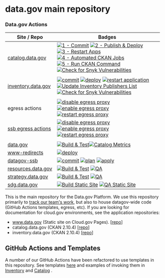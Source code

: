 # data.gov main repository

### Data.gov Actions

| Site / Repo                                                      | Badges                                                                                                                                                                                                                                                                                                                                                                                                                                                                                                                                                                                                                                                                                                                                                                                                                                                                                                                                                                                                                                                                                           |
| ---------------------------------------------------------------- | ------------------------------------------------------------------------------------------------------------------------------------------------------------------------------------------------------------------------------------------------------------------------------------------------------------------------------------------------------------------------------------------------------------------------------------------------------------------------------------------------------------------------------------------------------------------------------------------------------------------------------------------------------------------------------------------------------------------------------------------------------------------------------------------------------------------------------------------------------------------------------------------------------------------------------------------------------------------------------------------------------------------------------------------------------------------------------------------------ |
| [catalog.data.gov](https://github.com/GSA/catalog.data.gov)      | [![1 - Commit](https://github.com/GSA/catalog.data.gov/actions/workflows/commit.yml/badge.svg)](https://github.com/GSA/catalog.data.gov/actions/workflows/commit.yml) [![2 - Publish & Deploy](https://github.com/GSA/catalog.data.gov/actions/workflows/publish.yml/badge.svg)](https://github.com/GSA/catalog.data.gov/actions/workflows/publish.yml) [![3 - Restart Apps](https://github.com/GSA/catalog.data.gov/actions/workflows/restart.yml/badge.svg)](https://github.com/GSA/catalog.data.gov/actions/workflows/restart.yml) [![4 - Automated CKAN Jobs](https://github.com/GSA/catalog.data.gov/actions/workflows/ckan_auto.yml/badge.svg)](https://github.com/GSA/catalog.data.gov/actions/workflows/ckan_auto.yml) [![5 - Run CKAN Command](https://github.com/GSA/catalog.data.gov/actions/workflows/ckan.yml/badge.svg)](https://github.com/GSA/catalog.data.gov/actions/workflows/ckan.yml) [![Check for Snyk Vulnerabilities](https://github.com/GSA/catalog.data.gov/actions/workflows/snyk.yml/badge.svg)](https://github.com/GSA/catalog.data.gov/actions/workflows/snyk.yml) |
|                                                                  |                                                                                                                                                                                                                                                                                                                                                                                                                                                                                                                                                                                                                                                                                                                                                                                                                                                                                                                                                                                                                                                                                                  |
| [inventory.data.gov](https://github.com/GSA/inventory-app/)      | [![commit](https://github.com/GSA/inventory-app/actions/workflows/commit.yml/badge.svg)](https://github.com/GSA/inventory-app/actions/workflows/commit.yml) [![deploy](https://github.com/GSA/inventory-app/actions/workflows/publish.yml/badge.svg)](https://github.com/GSA/inventory-app/actions/workflows/deploy.yml) [![restart application](https://github.com/GSA/inventory-app/actions/workflows/restart.yml/badge.svg)](https://github.com/GSA/inventory-app/actions/workflows/restart.yml) [![Update Inventory Publishers List](https://github.com/GSA/inventory-app/actions/workflows/update_publishers.yml/badge.svg)](https://github.com/GSA/inventory-app/actions/workflows/update_publishers.yml) [![Check for Snyk Vulnerabilities](https://github.com/GSA/inventory-app/actions/workflows/snyk.yml/badge.svg)](https://github.com/GSA/inventory-app/actions/workflows/snyk.yml)                                                                                                                                                                                                   |
|                                                                  |                                                                                                                                                                                                                                                                                                                                                                                                                                                                                                                                                                                                                                                                                                                                                                                                                                                                                                                                                                                                                                                                                                  |
| egress actions                                                   | [![disable egress proxy](https://github.com/GSA/data.gov/actions/workflows/disable-egress.yml/badge.svg)](https://github.com/GSA/data.gov/actions/workflows/disable-egress.yml) [![enable egress proxy](https://github.com/GSA/data.gov/actions/workflows/enable-egress.yml/badge.svg)](https://github.com/GSA/data.gov/actions/workflows/enable-egress.yml) [![restart egress proxy](https://github.com/GSA/data.gov/actions/workflows/restart-egress.yml/badge.svg)](https://github.com/GSA/data.gov/actions/workflows/restart-egress.yml)                                                                                                                                                                                                                                                                                                                                                                                                                                                                                                                                                     |
| [ssb egress actions](https://github.com/GSA/datagov-ssb)         | [![disable egress proxy](https://github.com/GSA/datagov-ssb/actions/workflows/disable-egress.yml/badge.svg)](https://github.com/GSA/datagov-ssb/actions/workflows/disable-egress.yml) [![enable egress proxy](https://github.com/GSA/datagov-ssb/actions/workflows/enable-egress.yml/badge.svg)](https://github.com/GSA/datagov-ssb/actions/workflows/enable-egress.yml) [![restart egress proxy](https://github.com/GSA/datagov-ssb/actions/workflows/restart-egress.yml/badge.svg)](https://github.com/GSA/datagov-ssb/actions/workflows/restart-egress.yml)                                                                                                                                                                                                                                                                                                                                                                                                                                                                                                                                   |
|                                                                  |                                                                                                                                                                                                                                                                                                                                                                                                                                                                                                                                                                                                                                                                                                                                                                                                                                                                                                                                                                                                                                                                                                  |
| [data.gov](https://github.com/GSA/datagov-11ty)                  | [![Build & Test](https://github.com/GSA/datagov-11ty/actions/workflows/build.yml/badge.svg)](https://github.com/GSA/datagov-11ty/actions/workflows/build.yml)[![Catalog Metrics](https://github.com/GSA/data.gov/actions/workflows/build-metrics-report.yml/badge.svg)](https://github.com/GSA/data.gov/actions/workflows/build-metrics-report.yml)                                                                                                                                                                                                                                                                                                                                                                                                                                                                                                                                                                                                                                                                                                                                                                                                                                                                   |
| [www-redirects](https://github.com/GSA/datagov-website)          | [![deploy](https://github.com/GSA/datagov-website/actions/workflows/deploy.yml/badge.svg)](https://github.com/GSA/datagov-website/actions/workflows/deploy.yml)                                                                                                                                                                                                                                                                                                                                                                                                                                                                                                                                                                                                                                                                                                                                                                                                                                                                                                                                  |
| [datagov-ssb](https://github.com/GSA/datagov-ssb)                | [![commit](https://github.com/GSA/datagov-ssb/actions/workflows/commit.yml/badge.svg)](https://github.com/GSA/datagov-ssb/actions/workflows/commit.yml) [![plan](https://github.com/GSA/datagov-ssb/actions/workflows/plan.yml/badge.svg)](https://github.com/GSA/datagov-ssb/actions/workflows/plan.yml) [![apply](https://github.com/GSA/datagov-ssb/actions/workflows/apply.yml/badge.svg)](https://github.com/GSA/datagov-ssb/actions/workflows/apply.yml)                                                                                                                                                                                                                                                                                                                                                                                                                                                                                                                                                                                                                                   |
| [resources.data.gov](https://github.com/GSA/resources.data.gov/) | [![Build & Test](https://github.com/GSA/datagov-11ty/actions/workflows/build.yml/badge.svg)](https://github.com/GSA/datagov-11ty/actions/workflows/build.yml) [![QA](https://github.com/GSA/resources.data.gov/actions/workflows/qa.yml/badge.svg)](https://github.com/GSA/resources.data.gov/actions/workflows/qa.yml)                                                                                                                                                                                                                                                                                                                                                                                                                                                                                                                                                                                                                                                                                                                                                                          |
| [strategy.data.gov](https://github.com/GSA/data-strategy/)       | [![Build & Test](https://github.com/GSA/data-strategy/actions/workflows/build.yml/badge.svg)](https://github.com/GSA/data-strategy/actions/workflows/build.yml) [![QA](https://github.com/GSA/data-strategy/actions/workflows/qa.yml/badge.svg)](https://github.com/GSA/data-strategy/actions/workflows/qa.yml)                                                                                                                                                                                                                                                                                                                                                                                                                                                                                                                                                                                                                                                                                                                                                                                                                                                                                                                                                                                                                                                                                                                                                                                                                     |
| [sdg.data.gov](https://github.com/GSA/sdg-indicators-usa)        | [![Build Static Site](https://github.com/GSA/sdg-indicators-usa/actions/workflows/build.yml/badge.svg)](https://github.com/GSA/sdg-indicators-usa/actions/workflows/build.yml) [![QA Static Site](https://github.com/GSA/sdg-indicators-usa/actions/workflows/qa.yml/badge.svg)](https://github.com/GSA/sdg-indicators-usa/actions/workflows/qa.yml)                                                                                                                                                                                                                                                                                                                                                                                                                                                                                                                                                                                                                                                                                                                                             |

This is the main repository for the Data.gov Platform. We use this repository
primarily to [track our team's work](https://github.com/orgs/GSA/projects/11),
but also to house datagov-wide code (GitHub Actions templates, egress, etc).
If you are looking for documentation for cloud.gov environments, see the
application repositories:

-   www.data.gov (Static site on Cloud.gov Pages). [[repo](https://github.com/GSA/datagov-11ty)]
-   catalog.data.gov (CKAN 2.10.4) [[repo](https://github.com/GSA/catalog.data.gov)]
-   inventory.data.gov (CKAN 2.10.4) [[repo](https://github.com/GSA/inventory-app)]

## GitHub Actions and Templates

A number of our GitHub Actions have been refactored to use templates in this
repository. See templates
[here](https://github.com/GSA/data.gov/tree/main/.github/workflows) and
examples of invoking them in
[Inventory](https://github.com/GSA/inventory-app/blob/76bf4a570f7f4a3b6659b674c6df2547f74d71cd/.github/workflows/commit.yml#L65)
and
[Catalog](https://github.com/GSA/catalog.data.gov/blob/3e99871fd80b7892e24bd40aa03659131298445d/.github/workflows/commit.yml#L87)
.
